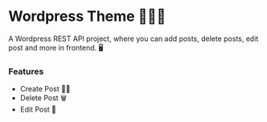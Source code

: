 # Wordpress Theme 👨🏻‍💻

A Wordpress REST API project, where you can add posts, delete posts, edit post and more in frontend. 🖥

### Features

- Create Post ✍🏼
- Delete Post 🗑
- Edit Post 🔖
